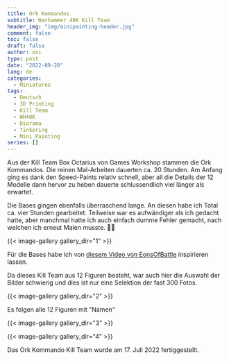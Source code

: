 ```yaml
---
title: Ork Kommandos
subtitle: Warhammer 40K Kill Team
header_img: "img/minipainting-header.jpg"
comment: false
toc: false
draft: false
author: oxi
type: post
date: "2022-09-28"
lang: de
categories:
  - Miniatures
tags:
  - Deutsch
  - 3D Printing
  - Kill Team
  - WH40K
  - Diorama
  - Tinkering
  - Mini Painting
series: []
---
```

Aus der Kill Team Box Octarius von Games Workshop stammen die Ork Kommandos. Die reinen Mal-Arbeiten dauerten ca. 20 Stunden. Am Anfang ging es dank den Speed-Paints relativ schnell, aber all die Details der 12 Modelle dann hervor zu heben dauerte schlussendlich viel länger als erwartet.

Die Bases gingen ebenfalls überraschend lange. An diesen habe ich Total ca. vier Stunden gearbeitet. Teilweise war es aufwändiger als ich gedacht hatte, aber manchmal hatte ich auch einfach dumme Fehler gemacht, nach welchen ich erneut Malen musste. 🤷‍♂️

{{< image-gallery gallery_dir="1" >}}

Für die Bases habe ich von [diesem Video von EonsOfBattle](https://www.youtube.com/watch?v=fihnIwq7yc0) inspirieren lassen.

Da dieses Kill Team aus 12 Figuren besteht, war auch hier die Auswahl der Bilder schwierig und dies ist nur eine Selektion der fast 300 Fotos.

{{< image-gallery gallery_dir="2" >}}

Es folgen alle 12 Figuren mit "Namen"

{{< image-gallery gallery_dir="3" >}}

{{< image-gallery gallery_dir="4" >}}

Das Ork Kommando Kill Team wurde am 17. Juli 2022 fertiggestellt.
